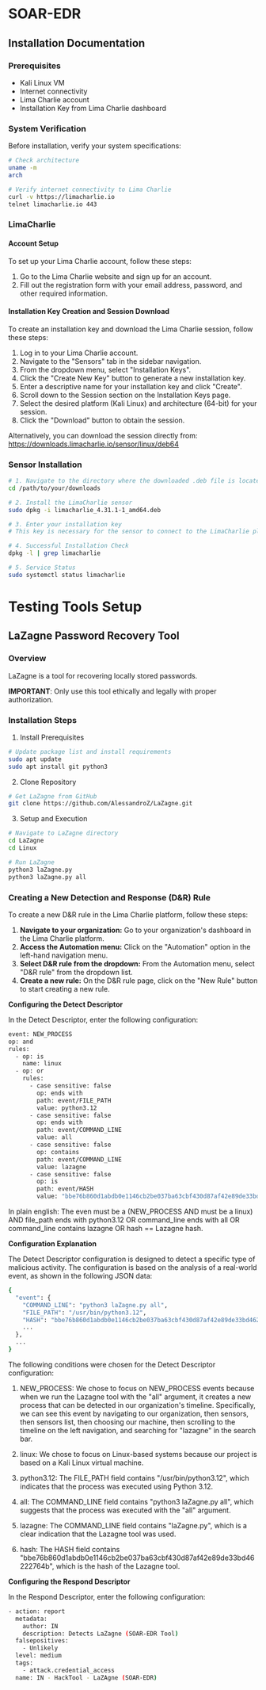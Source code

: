 # SOAR-EDR
## Installation Documentation

### Prerequisites
- Kali Linux VM
- Internet connectivity
- Lima Charlie account
- Installation Key from Lima Charlie dashboard

### System Verification
Before installation, verify your system specifications:
```bash
# Check architecture
uname -m    
arch        

# Verify internet connectivity to Lima Charlie
curl -v https://limacharlie.io
telnet limacharlie.io 443
```

### LimaCharlie
#### Account Setup
To set up your Lima Charlie account, follow these steps:
1. Go to the Lima Charlie website and sign up for an account.
2. Fill out the registration form with your email address, password, and other required information.
#### Installation Key Creation and Session Download
To create an installation key and download the Lima Charlie session, follow these steps:
1. Log in to your Lima Charlie account.
2. Navigate to the "Sensors" tab in the sidebar navigation.
3. From the dropdown menu, select "Installation Keys".
4. Click the "Create New Key" button to generate a new installation key.
5. Enter a descriptive name for your installation key and click "Create".
6. Scroll down to the Session section on the Installation Keys page.
7. Select the desired platform (Kali Linux) and architecture (64-bit) for your session.
8. Click the "Download" button to obtain the session.

Alternatively, you can download the session directly from: https://downloads.limacharlie.io/sensor/linux/deb64


### Sensor Installation

```bash
# 1. Navigate to the directory where the downloaded .deb file is located.
cd /path/to/your/downloads

# 2. Install the LimaCharlie sensor
sudo dpkg -i limacharlie_4.31.1-1_amd64.deb

# 3. Enter your installation key
# This key is necessary for the sensor to connect to the LimaCharlie platform.

# 4. Successful Installation Check
dpkg -l | grep limacharlie

# 5. Service Status
sudo systemctl status limacharlie
```

# Testing Tools Setup
## LaZagne Password Recovery Tool

### Overview
LaZagne is a tool for recovering locally stored passwords.

**IMPORTANT**: Only use this tool ethically and legally with proper authorization.

### Installation Steps
1. Install Prerequisites
```bash
# Update package list and install requirements
sudo apt update
sudo apt install git python3
```
2. Clone Repository
```bash
# Get LaZagne from GitHub
git clone https://github.com/AlessandroZ/LaZagne.git
```
3. Setup and Execution
```bash
# Navigate to LaZagne directory
cd LaZagne
cd Linux

# Run LaZagne
python3 laZagne.py
python3 laZagne.py all
```
### Creating a New Detection and Response (D&R) Rule
To create a new D&R rule in the Lima Charlie platform, follow these steps:

1. **Navigate to your organization:** Go to your organization's dashboard in the Lima Charlie platform.
2. **Access the Automation menu:** Click on the "Automation" option in the left-hand navigation menu.
3. **Select D&R rule from the dropdown:** From the Automation menu, select "D&R rule" from the dropdown list.
4. **Create a new rule:** On the D&R rule page, click on the "New Rule" button to start creating a new rule.

**Configuring the Detect Descriptor**

In the Detect Descriptor, enter the following configuration:
```bash
event: NEW_PROCESS
op: and
rules:
  - op: is
    name: linux
  - op: or
    rules:
      - case sensitive: false
        op: ends with
        path: event/FILE_PATH
        value: python3.12
      - case sensitive: false
        op: ends with
        path: event/COMMAND_LINE
        value: all
      - case sensitive: false
        op: contains
        path: event/COMMAND_LINE
        value: lazagne
      - case sensitive: false
        op: is
        path: event/HASH
        value: "bbe76b860d1abdb0e1146cb2be037ba63cbf430d87af42e89de33bd46222764b"
```
In plain english: The even must be a (NEW_PROCESS AND must be a linux) AND file_path ends with python3.12 OR command_line ends with all OR command_line contains lazagne
OR hash == Lazagne hash.

**Configuration Explanation**

The Detect Descriptor configuration is designed to detect a specific type of malicious activity. The configuration is based on the analysis of a real-world event, as shown in the following JSON data:
```bash
{
  "event": {
    "COMMAND_LINE": "python3 laZagne.py all",
    "FILE_PATH": "/usr/bin/python3.12",
    "HASH": "bbe76b860d1abdb0e1146cb2be037ba63cbf430d87af42e89de33bd46222764b",
    ...
  },
  ...
}
```
The following conditions were chosen for the Detect Descriptor configuration:

1. NEW_PROCESS: We chose to focus on NEW_PROCESS events because when we run the Lazagne tool with the "all" argument, it creates a new process that can be detected in our organization's timeline. Specifically, we can see this event by navigating to our organization, then sensors, then sensors list, then choosing our machine, then scrolling to the timeline on the left navigation, and searching for "lazagne" in the search bar.

2. linux: We chose to focus on Linux-based systems because our project is based on a Kali Linux virtual machine.

3. python3.12: The FILE_PATH field contains "/usr/bin/python3.12", which indicates that the process was executed using Python 3.12.

4. all: The COMMAND_LINE field contains "python3 laZagne.py all", which suggests that the process was executed with the "all" argument.

5. lazagne: The COMMAND_LINE field contains "laZagne.py", which is a clear indication that the Lazagne tool was used.

6. hash: The HASH field contains "bbe76b860d1abdb0e1146cb2be037ba63cbf430d87af42e89de33bd46222764b", which is the hash of the Lazagne tool.

**Configuring the Respond Descriptor**

In the Respond Descriptor, enter the following configuration:
```bash
- action: report
  metadata:
    author: IN
    description: Detects LaZagne (SOAR-EDR Tool)
  falsepositives:
    - Unlikely
  level: medium
  tags:
    - attack.credential_access
  name: IN - HackTool - LaZAgne (SOAR-EDR)
```
